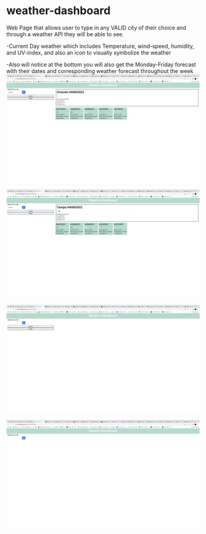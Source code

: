 # weather-dashboard
Web Page that allows user to type in any VALID city of their choice and through a weather API they will be able to see.

-Current Day weather which includes Temperature, wind-speed, humidity, and UV-index, and also an icon to visually symbolize the weather 

-Also will notice at the bottom you will also get the Monday-Friday forecast with their dates and corresponding weather forecast throughout the week
<img src="assets/img/Screen Shot 2021-04-06 at 5.25.30 PM.png"></img>

<img src="assets/img/Screen Shot 2021-04-06 at 5.25.38 PM.png"></img>

<img src="assets/img/Screen Shot 2021-04-06 at 5.25.47 PM.png"></img>

<img src="assets/img/Screen Shot 2021-04-06 at 5.27.53 PM.png"></img>